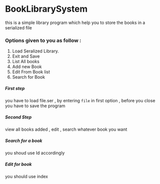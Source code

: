 # BookLibrarySystem

this is a simple library program which help you to store the books in a serialized file

### Options given to you as follow : 
1. Load Seralized Library.
2. Exit and Save
3. List All books
4. Add new Book
5. Edit From Book list
6. Search for Book

##### First step 
you have to load file.ser , by entering `file` in first option , before you close you have to save the program

##### Second Step 
view all books added , edit , search whatever book you  want

##### Search for a book 
you shoud use Id accordingly 

##### Edit for book 
you should use index 
